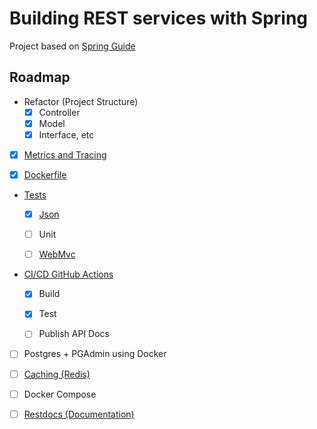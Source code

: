 # Building REST services with Spring

Project based on [Spring Guide](https://spring.io/guides/tutorials/rest/)

## Roadmap

- Refactor (Project Structure)
  - [x] Controller
  - [x] Model
  - [x] Interface, etc

- [x] [Metrics and Tracing](https://spring.io/guides/gs/tanzu-observability/)
- [x] [Dockerfile](https://spring.io/guides/topicals/spring-boot-docker/)


- [Tests](https://docs.spring.io/spring-boot/docs/3.2.2/reference/html/features.html#features.testing)
  - [x] [Json](https://spring.academy/courses/building-a-rest-api-with-spring-boot)
  - [ ] Unit
  - [ ] [WebMvc](https://spring.io/guides/gs/testing-web/)


- [CI/CD GitHub Actions](https://docs.github.com/en/actions/automating-builds-and-tests/building-and-testing-java-with-maven)
  - [x] Build
  - [x] Test
  - [ ] Publish API Docs


- [ ] Postgres + PGAdmin using Docker

- [ ] [Caching (Redis)](https://docs.spring.io/spring-framework/reference/integration/cache/annotations.html)

- [ ] Docker Compose

- [ ] [Restdocs (Documentation)](https://spring.io/guides/gs/testing-restdocs/)